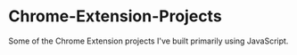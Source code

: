 # Chrome-Extension-Projects
Some of the Chrome Extension projects I've built primarily using JavaScript.
